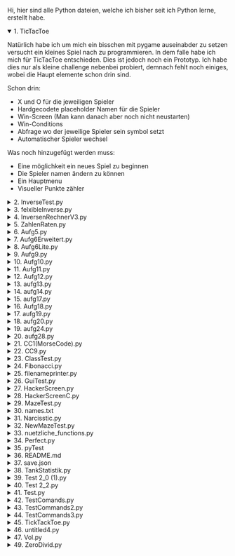 Hi, hier sind alle Python dateien, welche ich bisher seit ich Python lerne, erstellt habe.

<details open>
  <summary>1. TicTacToe</summary>

  Natürlich habe ich um mich ein bisschen mit pygame auseinabder zu setzen versucht ein kleines Spiel nach zu programmieren. In dem falle habe ich mich für TicTacToe entschieden.
  Dies ist jedoch noch ein Prototyp. Ich habe dies nur als kleine challenge nebenbei probiert, demnach fehlt noch einiges, wobei die Haupt elemente schon drin sind.

  Schon drin:
  * X und O für die jeweiligen Spieler
  * Hardgecodete placeholder Namen für die Spieler
  * Win-Screen (Man kann danach aber noch nicht neustarten)
  * Win-Conditions
  * Abfrage wo der jeweilige Spieler sein symbol setzt
  * Automatischer Spieler wechsel

  Was noch hinzugefügt werden muss:
  * Eine möglichkeit ein neues Spiel zu beginnen
  * Die Spieler namen ändern zu können
  * Ein Hauptmenu
  * Visueller Punkte zähler
  
</details>


<details>
  <summary>2. InverseTest.py</summary>

  Dies war mein erster versuch an einem komplexen Projekt. Denn da wir im Mathe Unterricht gerade Inversen berechnen hatten, dachte ich mir, dass es doch eine witzige Idee sei, daraus ein Python Script zu machen, welches mir die Inverse einer 2x2 Matrix ausrechnet oder den Gauß an einer 3x3 Matrix anwendet.
  
</details>


<details>
  <summary>3. felxibleInverse.py</summary>

  Dies ist quasi die 2. iteration meines Inversen Tests aus Punkt 2. Bei dem Script soll man die größe der Matrix frei bestimmen können, hat funktioniert auch mit 2x2 Matrizen, aber darüber hinaus jedoch nicht mehr ganz und da dies nur ein kleines nebenprojekt ist, habe ich da auch nicht so viel energie mehr reingesteck den Fehler zu finden, weshalb ich lieber ein komplett neues Script dafür geschrieben habe.
  
</details>


<details>
  <summary>4. InversenRechnerV3.py</summary>

  Dies ist nun dieses neue Script, welches in Punkt 3 erwähnt wurde, welches ich geschrieben habe, um nochmal einen kompletten neuanfang an dem ganzen zu wagen. für diesen hatte ich auch im allgemeinen viel mehr funktionaltät geplant, wovon ich auch schon ein wenig implementiert habe, jedoch hatte die Schule dann noch mehr Zeit in anspruch genommen, wodurch ich die arbeit an diesem Script komplett vergessen hatte.
  Hier kann man aber wenigstens schonmal die help funktion verwenden.
  
</details>


<details>
  <summary>5. ZahlenRaten.py</summary>

  Dies ist mein erstes kleines Spiel welches ich probiert hatte. Es ist ein kleines Spiel wo man eine zufällige Zahl zwischen 0 und 100 erraten muss, es gibt sogar Tipps wenn man es nicht schafft und am ende wird auch ausgegeben mit wie vielen versuchen man die Zahl erraten hat.
  
</details>


<details>
  <summary>6. Aufg5.py</summary>
</details>


<details>
  <summary>7. Aufg6Erweitert.py</summary>
</details>


<details>
  <summary>8. Aufg6Lite.py</summary>
</details>


<details>
  <summary>9. Aufg9.py</summary>
</details>


<details>
  <summary>10. Aufg10.py</summary>
</details>


<details>
  <summary>11. Aufg11.py</summary>
</details>


<details>
  <summary>12. Aufg12.py</summary>
</details>


<details>
  <summary>13. aufg13.py</summary>
</details>


<details>
  <summary>14. aufg14.py</summary>
</details>


<details>
  <summary>15. aufg17.py</summary>
</details>


<details>
  <summary>16. Aufg18.py</summary>
</details>


<details>
  <summary>17. aufg19.py</summary>
</details>


<details>
  <summary>18. aufg20.py</summary>
</details>


<details>
  <summary>19. aufg24.py</summary>
</details>


<details>
  <summary>20. aufg28.py</summary>
</details>


<details>
  <summary>21. CC1(MorseCode).py</summary>
</details>


<details>
  <summary>22. CC9.py</summary>
</details>


<details>
  <summary>23. ClassTest.py</summary>
</details>


<details>
  <summary>24. Fibonacci.py</summary>
</details>


<details>
  <summary>25. filenameprinter.py</summary>
</details>


<details>
  <summary>26. GuiTest.py</summary>
</details>


<details>
  <summary>27. HackerScreen.py</summary>
</details>


<details>
  <summary>28. HackerScreenC.py</summary>
</details>


<details>
  <summary>29. MazeTest.py</summary>
</details>


<details>
  <summary>30. names.txt</summary>
</details>


<details>
  <summary>31. Narcisstic.py</summary>
</details>


<details>
  <summary>32. NewMazeTest.py</summary>
</details>


<details>
  <summary>33. nuetzliche_functions.py</summary>
</details>


<details>
  <summary>34. Perfect.py</summary>
</details>


<details>
  <summary>35. pyTest</summary>
</details>


<details>
  <summary>36. README.md</summary>
</details>


<details>
  <summary>37. save.json</summary>
</details>


<details>
  <summary>38. TankStatistik.py</summary>
</details>


<details>
  <summary>39. Test 2_0 (1).py</summary>
</details>


<details>
  <summary>40. Test 2_2.py</summary>
</details>


<details>
  <summary>41. Test.py</summary>
</details>


<details>
  <summary>42. TestComands.py</summary>
</details>


<details>
  <summary>43. TestCommands2.py</summary>
</details>


<details>
  <summary>44. TestCommands3.py</summary>
</details>


<details>
  <summary>45. TickTackToe.py</summary>
</details>


<details>
  <summary>46. untitled4.py</summary>
</details>


<details>
  <summary>47. Vol.py</summary>
</details>


<details>
  <summary>49. ZeroDivid.py</summary>
</details>

